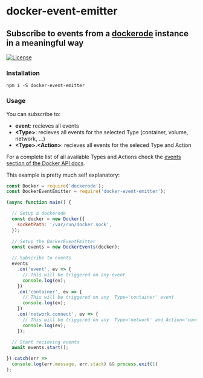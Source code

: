 # docker-event-emitter

## Subscribe to events from a [dockerode](https://github.com/apocas/dockerode) instance in a meaningful way

[![License](https://img.shields.io/badge/License-Apache%202.0-blue.svg)](https://opensource.org/licenses/Apache-2.0)

### Installation

`npm i -S docker-event-emitter`

### Usage

You can subscribe to:

* __event__: recieves all events
* __\<Type\>__: recieves all events for the selected Type (container, volume, network, ...)
* __\<Type\>.\<Action\>__: recieves all events for the seleced Type and Action

For a complete list of all available Types and Actions check the [events section of the Docker API docs](https://docs.docker.com/engine/api/v1.37/#operation/SystemEvents).

This example is pretty much self explanatory:

```javascript
const Docker = require('dockerode');
const DockerEventEmitter = require('docker-event-emitter');

(async function main() {

  // Setup a dockerode
  const docker = new Docker({
    socketPath: '/var/run/docker.sock',
  });
  
  // Setup the DockerEventEmitter
  const events = new DockerEvents(docker);

  // Subscribe to events
  events
    .on('event', ev => {
      // This will be triggered on any event
      console.log(ev);
    })
    .on('container', ev => {
      // This will be triggered on any  Type='container' event
      console.log(ev);
    })
    .on('network.connect', ev => {
      // This will be triggered on any  Type='network' and Action='connect' event
      console.log(ev);
    });

  // Start recieving events
  await events.start();

}).catch(err =>
  console.log(err.message, err.stack) && process.exit(1)
);
```
